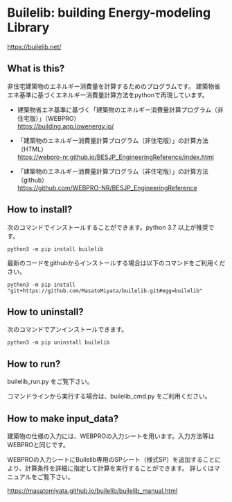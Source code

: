 # Builelib: building Energy-modeling Library

https://builelib.net/

## What is this?

非住宅建築物のエネルギー消費量を計算するためのプログラムです。
建築物省エネ基準に基づくエネルギー消費量計算方法をpythonで再現しています。

- 建築物省エネ基準に基づく「建築物のエネルギー消費量計算プログラム（非住宅版）」（WEBPRO）  
https://building.app.lowenergy.jp/

- 「建築物のエネルギー消費量計算プログラム（非住宅版）」の計算方法（HTML）  
https://webpro-nr.github.io/BESJP_EngineeringReference/index.html

- 「建築物のエネルギー消費量計算プログラム（非住宅版）」の計算方法（github）  
https://github.com/WEBPRO-NR/BESJP_EngineeringReference

## How to install?

次のコマンドでインストールすることができます。python 3.7 以上が推奨です。
```
python3 -m pip install builelib
```
最新のコードをgithubからインストールする場合は以下のコマンドをご利用ください。
```
python3 -m pip install "git+https://github.com/MasatoMiyata/builelib.git#egg=builelib"
```
## How to uninstall?

次のコマンドでアンインストールできます。
```
python3 -m pip uninstall builelib
```

## How to run?

builelib_run.py をご覧下さい。

コマンドラインから実行する場合は、builelib_cmd.py をご利用ください。

## How to make input_data?

建築物の仕様の入力には、WEBPROの入力シートを用います。入力方法等はWEBPROと同じです。

WEBPROの入力シートにBuilelib専用のSPシート（様式SP）を追加することにより、計算条件を詳細に指定して計算を実行することができます。
詳しくはマニュアルをご覧下さい。

https://masatomiyata.github.io/builelib/builelib_manual.html
